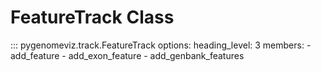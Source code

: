 # FeatureTrack Class

::: pygenomeviz.track.FeatureTrack
    options:
      heading_level: 3
      members:
        - add_feature
        - add_exon_feature
        - add_genbank_features
